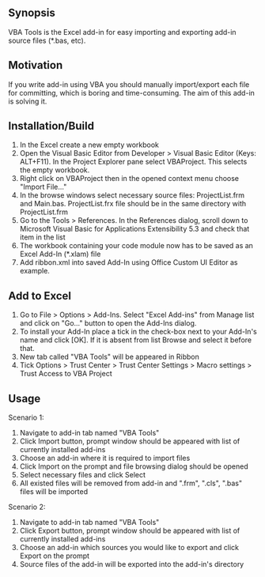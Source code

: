 ## Synopsis

VBA Tools is the Excel add-in for easy importing and exporting add-in source files (*.bas, etc).

## Motivation

If you write add-in using VBA you should manually import/export each file for committing, which is boring and time-consuming.
The aim of this add-in is solving it.

## Installation/Build

1. In the Excel create a new empty workbook
2. Open the Visual Basic Editor from Developer > Visual Basic Editor (Keys: ALT+F11). In the Project Explorer pane select VBAProject. This selects the empty workbook.
3. Right click on VBAProject then in the opened context menu choose "Import File..."
4. In the browse windows select necessary source files: ProjectList.frm and Main.bas. ProjectList.frx file should be in the same directory with ProjectList.frm
5. Go to the Tools > References. In the References dialog, scroll down to Microsoft Visual Basic for Applications Extensibility 5.3 and check that item in the list
6. The workbook containing your code module now has to be saved as an Excel Add-In (*.xlam) file
7. Add ribbon.xml into saved Add-In using Office Custom UI Editor as example.

## Add to Excel

1. Go to File > Options > Add-Ins. Select "Excel Add-ins" from Manage list and click on "Go..." button to open the Add-Ins dialog.
2. To install your Add-In place a tick in the check-box next to your Add-In's name and click [OK]. If it is absent from list Browse and select it before that.
3. New tab called "VBA Tools" will be appeared in Ribbon
4. Tick Options > Trust Center > Trust Center Settings > Macro settings > Trust Access to VBA Project

## Usage

Scenario 1:
1. Navigate to add-in tab named "VBA Tools"
2. Click Import button, prompt window should be appeared with list of currently installed add-ins
3. Choose an add-in where it is required to import files
4. Click Import on the prompt and file browsing dialog should be opened
5. Select necessary files and click Select
6. All existed files will be removed from add-in and ".frm", ".cls", ".bas" files will be imported

Scenario 2:
1. Navigate to add-in tab named "VBA Tools"
2. Click Export button, prompt window should be appeared with list of currently installed add-ins
3. Choose an add-in which sources you would like to export and click Export on the prompt
4. Source files of the add-in will be exported into the add-in's directory